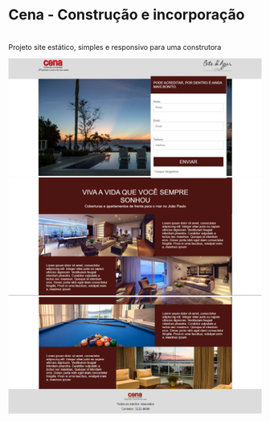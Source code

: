 # Cena - Construção e incorporação <h1>

<p>Projeto site estático, simples e responsivo para uma construtora</p>

<img src="imagens/Cena-home.JPG">
<img src="imagens/Cena-part2.PNG">
<img src="imagens/Cena-final.PNG">